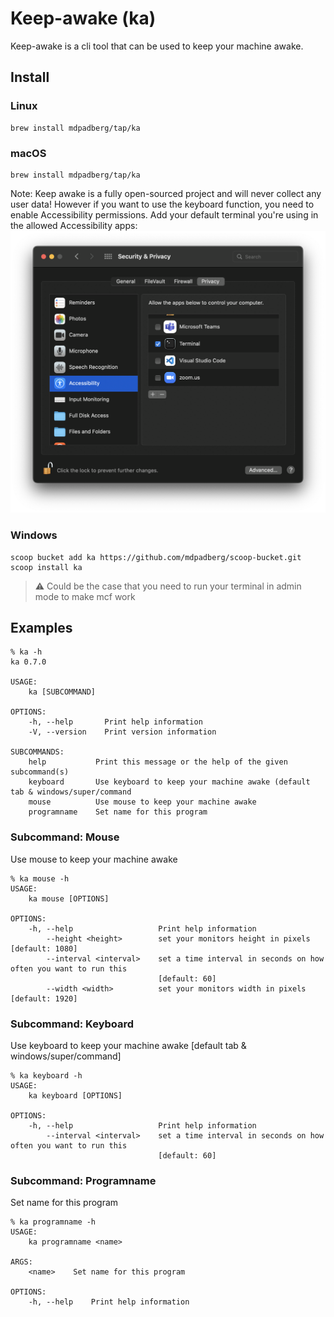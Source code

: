 # Keep-awake (ka)
Keep-awake is a cli tool that can be used to keep your machine awake.

## Install

### Linux
```
brew install mdpadberg/tap/ka
```

### macOS
```
brew install mdpadberg/tap/ka
```
Note:
Keep awake is a fully open-sourced project and will never collect any user data! However if you want to use the keyboard function, you need to enable Accessibility permissions. Add your default terminal you're using in the allowed Accessibility apps:
![screenshot of Accessibility menus in macos](macos-security-and-privacy.png)

### Windows   
```
scoop bucket add ka https://github.com/mdpadberg/scoop-bucket.git
scoop install ka
```

> :warning: Could be the case that you need to run your terminal in admin mode to make mcf work

## Examples
```console
% ka -h
ka 0.7.0

USAGE:
    ka [SUBCOMMAND]

OPTIONS:
    -h, --help       Print help information
    -V, --version    Print version information

SUBCOMMANDS:
    help           Print this message or the help of the given subcommand(s)
    keyboard       Use keyboard to keep your machine awake (default tab & windows/super/command
    mouse          Use mouse to keep your machine awake
    programname    Set name for this program

```

### Subcommand: Mouse
Use mouse to keep your machine awake

```console
% ka mouse -h
USAGE:
    ka mouse [OPTIONS]

OPTIONS:
    -h, --help                   Print help information
        --height <height>        set your monitors height in pixels [default: 1080]
        --interval <interval>    set a time interval in seconds on how often you want to run this
                                 [default: 60]
        --width <width>          set your monitors width in pixels [default: 1920]
```

### Subcommand: Keyboard
Use keyboard to keep your machine awake [default tab & windows/super/command]

```console
% ka keyboard -h
USAGE:
    ka keyboard [OPTIONS]

OPTIONS:
    -h, --help                   Print help information
        --interval <interval>    set a time interval in seconds on how often you want to run this
                                 [default: 60]
```

### Subcommand: Programname
Set name for this program

```console
% ka programname -h
USAGE:
    ka programname <name>

ARGS:
    <name>    Set name for this program

OPTIONS:
    -h, --help    Print help information
```

